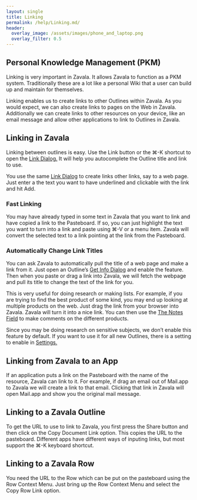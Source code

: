 ```yaml
---
layout: single
title: Linking
permalink: /help/Linking.md/
header:
  overlay_image: /assets/images/phone_and_laptop.png
  overlay_filter: 0.5
---
```




## Personal Knowledge Management (PKM)

Linking is very important in Zavala. It allows Zavala to function as a PKM system. Traditionally these are a lot like a personal Wiki that a user can build up and maintain for themselves.

Linking enables us to create links to other Outlines within Zavala. As you would expect, we can also create links to pages on the Web in Zavala. Additionally we can create links to other resources on your device, like an email message and allow other applications to link to Outlines in Zavala.

## Linking in Zavala

Linking between outlines is easy. Use the Link button or the ⌘-K shortcut to open the [Link Dialog.](Link_Dialog.md) It will help you autocomplete the Outline title and link to use.

You use the same [Link Dialog](Link_Dialog.md) to create links other links, say to a web page. Just enter a the text you want to have underlined and clickable with the link and hit Add.

### Fast Linking

You may have already typed in some text in Zavala that you want to link and have copied a link to the Pasteboard. If so, you can just highlight the text you want to turn into a link and paste using ⌘-V or a menu item. Zavala will convert the selected text to a link pointing at the link from the Pasteboard.

### Automatically Change Link Titles

You can ask Zavala to automatically pull the title of a web page and make a link from it. Just open an Outline’s [Get Info Dialog](Get_Info_Dialog.md) and enable the feature. Then when you paste or drag a link into Zavala, we will fetch the webpage and pull its title to change the text of the link for you.

This is very useful for doing research or making lists. For example, if you are trying to find the best product of some kind, you may end up looking at multiple products on the web. Just drag the link from your browser into Zavala. Zavala will turn it into a nice link. You can then use the [The Notes Field](The_Notes_Field.md) to make comments on the different products.

Since you may be doing research on sensitive subjects, we don’t enable this feature by default. If you want to use it for all new Outlines, there is a setting to enable in [Settings.](Settings.md)

## Linking from Zavala to an App

If an application puts a link on the Pasteboard with the name of the resource, Zavala can link to it. For example, if drag an email out of Mail.app to Zavala we will create a link to that email. Clicking that link in Zavala will open Mail.app and show you the original mail message.

## Linking to a Zavala Outline

To get the URL to use to link to Zavala, you first press the Share button and then click on the Copy Document Link option. This copies the URL to the pasteboard. Different apps have different ways of inputing links, but most support the ⌘-K keyboard shortcut.

## Linking to a Zavala Row

You need the URL to the Row which can be put on the pasteboard using the Row Context Menu. Just bring up the Row Context Menu and select the Copy Row Link option.